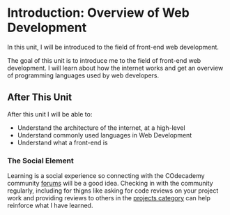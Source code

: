 # Introduction: Overview of Web Development

In this unit, I will be introduced to the field of front-end web development.

The goal of this unit is to introduce me to the field of front-end web development.  I will learn about how the internet works and get an overview of programming languages used by web developers.

## After This Unit

After this unit I will be able to: 

* Understand the architecture of the internet, at a high-level
* Understand commonly used languages in Web Development
* Understand what a front-end is

### The Social Element

Learning is a social experience so connecting with the COdecademy community [forums](https://discuss.codecademy.com/) will be a good idea.  Checking in with the community regularly, including for thigns like asking for code reviews on your project work and providing reviews to others in the [projects category](https://discuss.codecademy.com/c/project/1833) can help reinforce what I have learned.